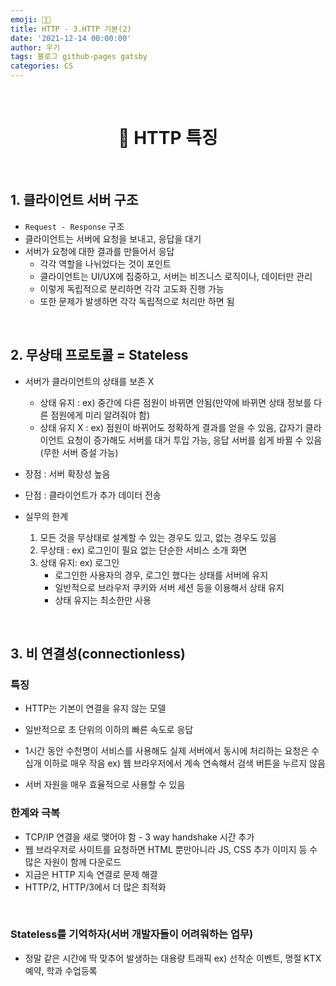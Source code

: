```yaml
---
emoji: 👨‍💻
title: HTTP - 3.HTTP 기본(2)
date: '2021-12-14 00:00:00'
author: 우기
tags: 블로그 github-pages gatsby
categories: CS
---
```


<br>

<h1 align="center">
  👋  HTTP 특징
</h1>

<br>

## 1. 클라이언트 서버 구조

- `Request - Response` 구조
- 클라이언트는 서버에 요청을 보내고, 응답을 대기
- 서버가 요청에 대한 결과를 만들어서 응답
  - 각각 역할을 나뉘었다는 것이 포인트
  - 클라이언트는 UI/UX에 집중하고, 서버는 비즈니스 로직이나, 데이터만 관리
  - 이렇게 독립적으로 분리하면 각각 고도화 진행 가능
  - 또한 문제가 발생하면 각각 독립적으로 처리만 하면 됨

<br>

## 2. 무상태 프로토콜 = Stateless

- 서버가 클라이언트의 상태를 보존 X

  - 상태 유지 : ex) 중간에 다른 점원이 바뀌면 안됨(만약에 바뀌면 상태 정보를 다른 점원에게 미리 알려줘야 함)
  - 상태 유지 X : ex) 점원이 바뀌어도 정확하게 결과를 얻을 수 있음, 갑자기 클라이언트 요청이 증가해도 서버를 대거 투입 가능, 응답 서버를 쉽게 바뀔 수 있음(무한 서버 증설 가능)

- 장점 : 서버 확장성 높음
- 단점 : 클라이언트가 추가 데이터 전송
- 실무의 한계
  1. 모든 것을 무상태로 설계할 수 있는 경우도 있고, 없는 경우도 있음
  2. 무상태 : ex) 로그인이 필요 없는 단순한 서비스 소개 화면
  3. 상태 유지: ex) 로그인
     - 로그인한 사용자의 경우, 로그인 했다는 상태를 서버에 유지
     - 일반적으로 브라우저 쿠키와 서버 세션 등을 이용해서 상태 유지
     - 상태 유지는 최소한만 사용

<br>

## 3. 비 연결성(connectionless)

### 특징

- HTTP는 기본이 연결을 유지 않는 모델
- 일반적으로 초 단위의 이하의 빠른 속도로 응답
- 1시간 동안 수천명이 서비스를 사용해도 실제 서버에서 동시에 처리하는 요청은 수십개 이하로 매우 작음
  ex) 웹 브라우저에서 계속 연속해서 검색 버튼을 누르지 않음

- 서버 자원을 매우 효율적으로 사용할 수 있음

### 한계와 극복

- TCP/IP 연결을 새로 맺어야 함 - 3 way handshake 시간 추가
- 웹 브라우저로 사이트를 요청하면 HTML 뿐만아니라 JS, CSS 추가 이미지 등 수많은 자원이 함께 다운로드
- 지금은 HTTP 지속 연결로 문제 해결
- HTTP/2, HTTP/3에서 더 많은 최적화

<br>

### Stateless를 기억하자(서버 개발자들이 어려워하는 업무)

- 정말 같은 시간에 딱 맞추어 발생하는 대용량 트래픽
  ex) 선착순 이벤트, 명절 KTX 예약, 학과 수업등록

```toc

```

